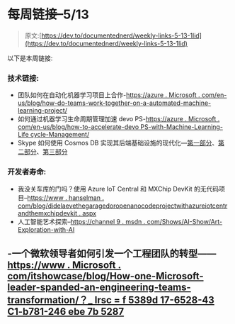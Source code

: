 # 每周链接–5/13

> 原文:[https://dev.to/documentednerd/weekly-links-5-13-1lid](https://dev.to/documentednerd/weekly-links-5-13-1lid)

以下是本周链接:

### [](#technical-links)技术链接:

*   团队如何在自动化机器学习项目上合作-[https://azure . Microsoft . com/en-us/blog/how-do-teams-work-together-on-a-automated-machine-learning-project/](https://azure.microsoft.com/en-us/blog/how-do-teams-work-together-on-an-automated-machine-learning-project/)
*   如何通过机器学习生命周期管理加速 devo PS-[https://azure . Microsoft . com/en-us/blog/how-to-accelerate-devo PS-with-Machine-Learning-Life cycle-Management/](https://azure.microsoft.com/en-us/blog/how-to-accelerate-devops-with-machine-learning-lifecycle-management/)
*   Skype 如何使用 Cosmos DB 实现其后端基础设施的现代化—[第一部分](https://azure.microsoft.com/en-us/blog/how-skype-modernized-its-backend-infrastructure-using-azure-cosmos-db-part-1/)、[第二部分](https://azure.microsoft.com/en-us/blog/how-skype-modernized-its-backend-infrastructure-using-azure-cosmos-db-part-2/)、[第三部分](https://azure.microsoft.com/en-us/blog/how-skype-modernized-its-backend-infrastructure-using-azure-cosmos-db-part-3/)

### [](#developer-life)开发者寿命:

*   我没关车库的门吗？使用 Azure IoT Central 和 MXChip DevKit 的无代码项目–[https://www . hanselman . com/blog/didelaevethegaragedoropenanocodeprojectwithazureiotcentrandthemxchipdevkit . aspx](https://www.hanselman.com/blog/DidILeaveTheGarageDoorOpenANocodeProjectWithAzureIoTCentralAndTheMXChipDevKit.aspx)
*   人工智能艺术探索–[https://channel 9 . msdn . com/Shows/AI-Show/Art-Exploration-with-AI](https://channel9.msdn.com/Shows/AI-Show/Art-exploration-with-AI)

## [](#-how-one-microsoft-leader-sparked-an-engineering-teams-transformation-httpswwwmicrosoftcomitshowcasebloghowonemicrosoftleadersparkedanengineeringteamstransformationlrscf5389d17652843c1b781246ebe7b5287)-一个微软领导者如何引发一个工程团队的转型——[https://www . Microsoft . com/itshowcase/blog/How-one-Microsoft-leader-spanded-an-engineering-teams-transformation/？_ lrsc = f 5389d 17-6528-43 C1-b781-246 ebe 7b 5287](https://www.microsoft.com/itshowcase/blog/how-one-microsoft-leader-sparked-an-engineering-teams-transformation/?_lrsc=f5389d17-6528-43c1-b781-246ebe7b5287)